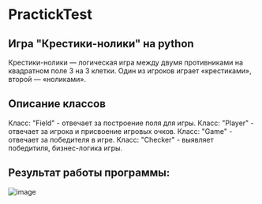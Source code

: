 # PractickTest
## Игра "Крестики-нолики" на python 
Крестики-нолики — логическая игра между двумя противниками на квадратном поле 3 на 3 клетки. Один из игроков играет «крестиками», второй — «ноликами».
## Описание классов
Класс: "Field" - отвечает за построение поля для игры. 
Класс: "Player" - отвечает за игрока и присвоение игровых очков.
Класс: "Game" - отвечает за победителя в игре.
Класс: "Checker" - выявляет победитиля, бизнес-логика игры.
## Результат работы программы:
![image](https://user-images.githubusercontent.com/73160774/137693646-97e74e0f-560b-475a-b989-a69dc736dbb3.png)
